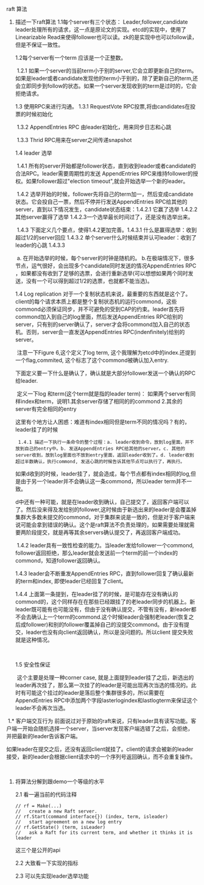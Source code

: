 raft 算法

1. 描述一下raft算法
   1.1每个server有三个状态：
   Leader,follower,candidate
   leader处理所有的请求，这一点是原论文的实现。etcd的实现中，使用了 Linearizable Read来使得follower也可以读。zk的是实现中也可以follow读，但是不保证一致性。

   1.2每个server有一个term
   应该是一个正整数。

   ​	1.2.1 如果一个server的当前term小于别的server,它会立即更新自己的term。
   ​					如果是leader或者candidate发现他的term小于别的，除了更新自己的term,还会立即同步到follow的状态。如果一个server发现收到的term是过时的，它会拒绝请求。

   1.3 使用RPC来进行沟通。
   	1.3.1 RequestVote RPC投票,将由candidates在投票的时候初始化 

   ​	1.3.2 AppendEntries RPC 由leader初始化，用来同步日志和心跳 

   ​	1.3.3 Thrid RPC用来在server之间传递snapshot

   

   1.4 leader 选举

   ​	1.4.1 所有的server开始都是follower状态，直到收到leader或者candidate的合法RPC。leader需要周期性的发送 AppendEntries RPC来维持follower的授权。如果follower超过"election timeout",就会开始选举一个新的leader。

   ​	1.4.2 选举开始的时候，follower先将自己的term加一，然后变成candidate状态。它会投自己一票，然后不停并行发送AppendEntries RPC给其他的server，直到以下情况发生，candidate状态结束：1.4.2.1 它赢了选举 1.4.2.2 其他server赢得了选举 1.4.2.3一个选举最长时间过了，还是没有选举出来。

   ​	1.4.3 下面定义几个要点，使得1.4.2更加完善。1.4.3.1 什么是赢得选举：收到超过1/2的server回应 1.4.3.2 单个server什么时候结束并认可leader：收到了leader的心跳 1.4.3.3 

   ​               a. 在开始选举的时候，每个server的时钟是随机的。 b.在极端情况下，很多节点，运气很好，会出现多个candidate同时发送的情况AppendEntries RPC ，如果都没有收到了足够的选票，会进行重新选举(可以想想如果两个同时发送，没有一个可以得到超过1/2的选票，也就都不能当选)。 

   

   1.4 Log replication
      对于一个复制状态机来说，最重要的东西就是这个了。client的每个请求本质上都是整个复制状态机的运行commond，这些commond必须保证同步，并不可避免的受到CAP的约束。leader首先将commond加入到自己的log里面，然后发送AppendEntries RPC给别的server，只有别的server确认了，server才会将commond加入自己的状态机。否则，server会一直发送AppendEntries RPC(indenfinitely)给别的server。

   ​	注意一下Figure 6,这个定义了log term, 这个我理解为etcd中的index.还提到一个flag,commited, 这个标志了这个commond被确认加入entry.

    下面定义要一下什么是确认了，确认就是大部分follower发送一个确认的RPC给leader.

   ​	定义一下log 和term(这个term就是指的leader term)： 如果两个server有同样index和term，说明1.其余server存储了相同的的commond 2.其余的server有完全相同的entry

   这里有个地方让人困惑：难道有index相同但是term不同的情况吗？有的，leader挂了的时候 

    	1.4.1 描述一下执行一条命令的整个过程：a. leader收到命令，放到log里面，并不放到自己的entry中。b. 发送AppendEntries RPC给其他的server。c. 其他的server收到，放到log里面也不放到entry里面，返回leader收到了。d. leader收到超过半数确认，执行commond, 发送心跳的时候告诉其他节点可以执行了，再执行。

   如果d收到的时候，leader挂了，就会造成，每个节点都有index相同的log,但是由于另一个leader并不会确认这一条commond，所以leader term并不一致。

   d中还有一种可能，就是在leader收到确认，自己提交了，返回客户端可以了。然后没来得及发给别的follower,这时候由于新选出来的leader是会覆盖掉集群大多数未提交的commond，对于集群来说是一致的，但是对于客户端来说可能会拿到错误的确认。这个是raft算法不负责处理的，如果需要处理就需要两阶段提交，就是再等其余servers确认提交了，再返回客户端成功。

   ​	1.4.2 leader具有一致性检查的能力。当leader发给follower一个commond, follower返回拒绝，那么leader就会发送前一个term的前一个index的commond，知道follower返回确认。

      1.4.3 leader会不断重发AppendEntries RPC，直到follower回复了确认最新的term和index, 即使leader已经回复了client。

      1.4.4  上面第一条提到，在leader挂了的时候，是可能存在没有确认的commond的，这个同样存在在那些已经跟挂了的老leader同步的机器上。新leader既可能有也可能没有，但由于没有确认提交，不管有没有，新leader都不会去确认上一个term的commond.这个时候leader会强制老leader(恢复之后成follower)和别的follower覆盖掉自己的没提交commond。由于没有提交，leader也没有向client返回确认，所以是没问题的。所以client 提交失败就是这种情况。

   ​	

   1.5 安全性保证

   ​	这个主要是处理一种corner case, 就是上面提到leader挂了之后，新选出的leader再次挂了，那么第一次挂了的leader是可能出现再次当选的情况的。此时有可能这个挂过的leader是落后整个集群很多的，所以需要在AppendEntries RPC中添加两个字段lasterlogindex和lastlogterm来保证这个leader不会再次当选。

​      1.* 客户端交互行为
​		前面说过对于原始的raft来说，只有leader具有读写功能。客户端一开始会随机选择一个server，当server发现客户端选错了之后，会拒绝，并把最新的leader告诉客户端。

​		如果leader在提交之后，还没有返回client就挂了。client的请求会被新的leader接受，新的leader会根据client请求中的一个序列号返回确认，而不会重复操作。

​			

1. 将算法分解到跟demo一个等级的水平

   2.1 看一遍当前的代码注释

   ```
   // rf = Make(...)
   //   create a new Raft server.
   // rf.Start(command interface{}) (index, term, isleader)
   //   start agreement on a new log entry
   // rf.GetState() (term, isLeader)
   //   ask a Raft for its current term, and whether it thinks it is leader
   ```

   这三个是公开的api

   2.2 大致看一下实现的指标

   2.3 可以先实现leader选举功能
   
   

   

   





